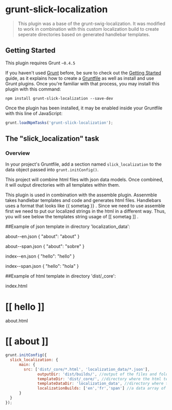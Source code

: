 # grunt-slick-localization

> This plugin was a base of the grunt-swig-localization. It was modified to work in combination with this custom localization build to create seperate directories based on generated handlebar templates.

## Getting Started
This plugin requires Grunt `~0.4.5`

If you haven't used [Grunt](http://gruntjs.com/) before, be sure to check out the [Getting Started](http://gruntjs.com/getting-started) guide, as it explains how to create a [Gruntfile](http://gruntjs.com/sample-gruntfile) as well as install and use Grunt plugins. Once you're familiar with that process, you may install this plugin with this command:

```shell
npm install grunt-slick-localization --save-dev
```

Once the plugin has been installed, it may be enabled inside your Gruntfile with this line of JavaScript:

```js
grunt.loadNpmTasks('grunt-slick-localization');
```

## The "slick_localization" task

### Overview
In your project's Gruntfile, add a section named `slick_localization` to the data object passed into `grunt.initConfig()`.


This project will combine html files with json data models. Once combined, it will output directories with all templates within them.

This plugin is used in combination with the assemble plugin. Assenmble takes handlebar templates and code and generates html files. Handlebars uses a format that looks like {{ sometag }} . Since we need to use assemble first we need to put our localized strings in the html in a different way. Thus, you will see below the templates string usage of [[ sometag ]] .

##Example of json template in directory 'localization_data':

  about--en.json
  {
    "about": "about"
  }

  about--span.json
  {
    "about": "sobre"
  }

  index--en.json
  {
    "hello": "hello"
  }

  index--span.json
  {
    "hello": "hola"
  }

##Example of html template in directory 'dist/_core':

  index.html
    <h1>[[ hello ]]</h1>

  about.html
    <h1>[[ about ]]</h1>


```js
grunt.initConfig({
  slick_localization: {
      main: {
        src: ['dist/_core/*.html', 'localization_data/*.json'],
              outputDir: 'dist/builds/', //output of the files and folders
              templateDir: 'dist/_core/', //directory where the html templates are located
              templateDataDir: 'localization_data', //directory where the template data exists.
              localizationBuilds: ['en','fr','span'] //a data array of the directories the system will generate all template files to.
      }
  }
});
```


